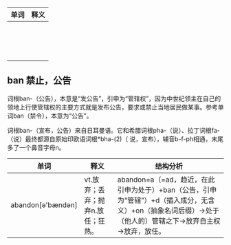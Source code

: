 | 单词 | 释义 |
| ---- | ---- |
|      |      |
|      |      |
|      |      |
|      |      |
|      |      |
|      |      |
|      |      |
|      |      |
|      |      |
|      |      |
|      |      |
|      |      |
|      |      |
|      |      |
|      |      |
## ban 禁止，公告
词根ban-（公告），本意是“发公告”，引申为“管辖权”，因为中世纪领主在自己的领地上行使管辖权的主要方式就是发布公告，要求或禁止当地居民做某事。参考单词ban（禁令），本意为“公告”。

词根ban-（宣布，公告）来自日耳曼语。它和希腊词根pha-（说）、拉丁词根fa-（说）最终都源自原始印欧语词根*bha-(2)（ 说，宣布），辅音b-f-ph相通，末尾多了一个鼻音字母n。


| 单词        | 释义                                              |结构分析|
| ----------- | ------------------------------------------------- |--|
| abandon[ə'bændən]      | vt.放弃；丢弃；抛弃n.放任；狂热。 |abandon=a（=ad，趋近，在此引申为处于）+ban（公告，引申为“管辖”）+d（插入成分，无含义）+on（抽象名词后缀）→处于（他人的）管辖之下→放弃自主权→放弃，放任。|


